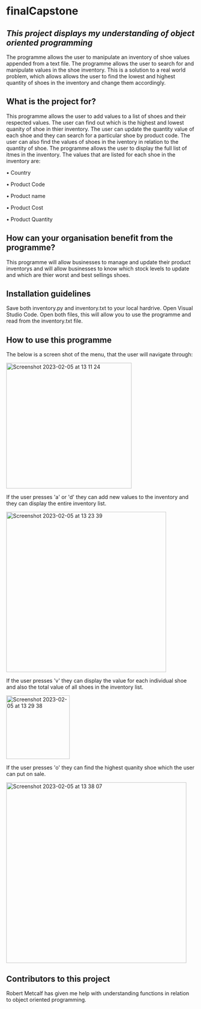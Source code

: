 # **finalCapstone**

## *This project displays my understanding of object oriented programming* 

The programme allows the user to manipulate an inventory of shoe values appended from a text file. The programme allows the user to search for and manipulate values in the shoe inventory. This is a solution to a real world problem, which allows allows the user to find the lowest and highest quantity of shoes in the inventory and change them accordingly.

## What is the project for?
This programme allows the user to add values to a list of shoes and their respected values. The user can find out which is the highest and lowest quanity of shoe in thier inventory. The user can update the quantity value of each shoe and they can search for a particular shoe by product code. The user can also find the values of shoes in the iventory in relation to the quantity of shoe. The programme allows the user to display the full list of itmes in the inventory. 
The values that are listed for each shoe in the inventory are:

• Country

• Product Code

• Product name

• Product Cost

• Product Quantity 

## How can your organisation benefit from the programme?
This programme will allow businesses to manage and update their product inventorys and will allow businesses to know which stock levels to update and which are thier worst and best sellings shoes. 

## Installation guidelines
Save both inventory.py and inventory.txt to your local hardrive. Open Visual Studio Code. Open both files, this will allow you to use the programme and read from the inventory.txt file. 

## How to use this programme 

The below is a screen shot of the menu, that the user will navigate through:

<img width="334" alt="Screenshot 2023-02-05 at 13 11 24" src="https://user-images.githubusercontent.com/123968755/216826335-0de33d49-3368-4e12-a714-32678136f234.png">

If the user presses 'a' or 'd' they can add new values to the inventory and they can display the entire inventory list. 

<img width="426" alt="Screenshot 2023-02-05 at 13 23 39" src="https://user-images.githubusercontent.com/123968755/216826624-40800c6b-9052-4750-922c-95bf1b59c732.png">

If the user presses 'v' they can display the value for each individual shoe and also the total value of all shoes in the inventory list. 

<img width="169" alt="Screenshot 2023-02-05 at 13 29 38" src="https://user-images.githubusercontent.com/123968755/216826740-052170a7-d802-49ce-b7f3-f6401973e66d.png">

If the user presses 'o' they can find the highest quanity shoe which the user can put on sale. 

<img width="480" alt="Screenshot 2023-02-05 at 13 38 07" src="https://user-images.githubusercontent.com/123968755/216826993-295c5002-f558-4344-bc95-1ec779e84dc1.png">


## Contributors to this project
Robert Metcalf has given me help with understanding functions in relation to object oriented programming. 









